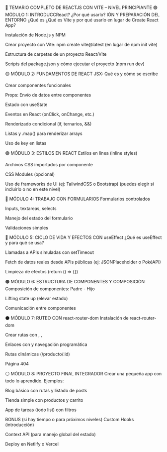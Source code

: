 🧭 TEMARIO COMPLETO DE REACTJS CON VITE – NIVEL PRINCIPIANTE
🟢 MÓDULO 1: INTRODUCCReact? ¿Por qué usarlo?
IÓN Y PREPARACIÓN DEL ENTORNO
¿Qué es 
¿Qué es Vite y por qué usarlo en lugar de Create React App?

Instalación de Node.js y NPM

Crear proyecto con Vite: npm create vite@latest (en lugar de npm init vite)

Estructura de carpetas de un proyecto React/Vite

Scripts del package.json y cómo ejecutar el proyecto (npm run dev)

🟡 MÓDULO 2: FUNDAMENTOS DE REACT
JSX: Qué es y cómo se escribe

Crear componentes funcionales

Props: Envío de datos entre componentes

Estado con useState

Eventos en React (onClick, onChange, etc.)

Renderizado condicional (if, ternarios, &&)

Listas y .map() para renderizar arrays

Uso de key en listas

🟣 MÓDULO 3: ESTILOS EN REACT
Estilos en línea (inline styles)

Archivos CSS importados por componente

CSS Modules (opcional)

Uso de frameworks de UI (ej: TailwindCSS o Bootstrap) (puedes elegir si incluirlo o no en este nivel)

🔵 MÓDULO 4: TRABAJO CON FORMULARIOS
Formularios controlados

Inputs, textareas, selects

Manejo del estado del formulario

Validaciones simples

🔴 MÓDULO 5: CICLO DE VIDA Y EFECTOS CON useEffect
¿Qué es useEffect y para qué se usa?

Llamadas a APIs simuladas con setTimeout

Fetch de datos reales desde APIs públicas (ej: JSONPlaceholder o PokéAPI)

Limpieza de efectos (return () => {})

🟤 MÓDULO 6: ESTRUCTURA DE COMPONENTES Y COMPOSICIÓN
Composición de componentes: Padre - Hijo

Lifting state up (elevar estado)

Comunicación entre componentes

⚫ MÓDULO 7: RUTEO CON react-router-dom
Instalación de react-router-dom

Crear rutas con <BrowserRouter>, <Routes>, <Route>

Enlaces con <Link> y navegación programática

Rutas dinámicas (/producto/:id)

Página 404

⚪ MÓDULO 8: PROYECTO FINAL INTEGRADOR
Crear una pequeña app con todo lo aprendido. Ejemplos:

Blog básico con rutas y listado de posts

Tienda simple con productos y carrito

App de tareas (todo list) con filtros

BONUS (si hay tiempo o para próximos niveles)
Custom Hooks (introducción)

Context API (para manejo global del estado)

Deploy en Netlify o Vercel

